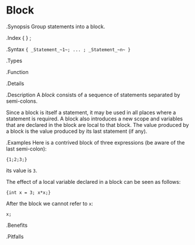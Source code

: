 # Block

.Synopsis
Group statements into a block.

.Index
{ } ;

.Syntax
`{ _Statement_~1~; ... ; _Statement_~n~ }`

.Types

.Function

.Details

.Description
A _block_ consists of a sequence of statements separated by semi-colons.

Since a block is itself a statement, it may be used in all places where a statement is required. 
A block also introduces a new scope and variables that are declared in the block are local to that block. 
The value produced by a block is the value produced by its last statement (if any).

.Examples
Here is a contrived block of three expressions (be aware of the last semi-colon):
```rascal-shell
{1;2;3;}
```
its value is `3`.

The effect of a local variable declared in a block can be seen as follows:
```rascal-shell,error
{int x = 3; x*x;}
```
After the block we cannot refer to `x`:
```rascal-shell,continue,error
x;
```


.Benefits

.Pitfalls

